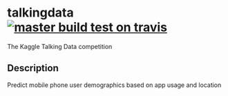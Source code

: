 # talkingdata  [![master build test on travis](https://travis-ci.org/totalgood/talkingdata.svg?branch=master)](https://travis-ci.org/totalgood/talkingdata/builds)

The Kaggle Talking Data competition


## Description

Predict mobile phone user demographics based on app usage and location


